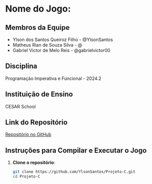 # Nome do Jogo: 

## Membros da Equipe
- Ylson dos Santos Queiroz Filho - @YlsonSantos
- Matheus Rian de Souza Silva - @
- Gabriel Victor de Melo Reis - @gabrielvictor00

## Disciplina
Programação Imperativa e Funcional - 2024.2

## Instituição de Ensino
CESAR School

## Link do Repositório
[Repositório no GitHub](https://github.com/YlsonSantos/Projeto-C.git)

## Instruções para Compilar e Executar o Jogo
1. **Clone o repositório**:
   ```bash
   git clone https://github.com/YlsonSantos/Projeto-C.git
   cd Projeto-C
